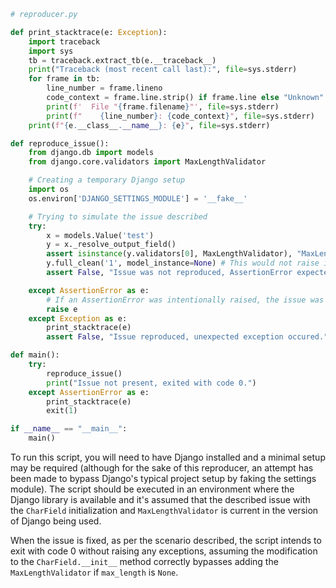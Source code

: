 ```python
# reproducer.py

def print_stacktrace(e: Exception):
    import traceback
    import sys
    tb = traceback.extract_tb(e.__traceback__)
    print("Traceback (most recent call last):", file=sys.stderr)
    for frame in tb:
        line_number = frame.lineno
        code_context = frame.line.strip() if frame.line else "Unknown"
        print(f'  File "{frame.filename}"', file=sys.stderr)
        print(f"    {line_number}: {code_context}", file=sys.stderr)
    print(f"{e.__class__.__name__}: {e}", file=sys.stderr)

def reproduce_issue():
    from django.db import models
    from django.core.validators import MaxLengthValidator

    # Creating a temporary Django setup
    import os
    os.environ['DJANGO_SETTINGS_MODULE'] = '__fake__'

    # Trying to simulate the issue described
    try:
        x = models.Value('test')
        y = x._resolve_output_field()
        assert isinstance(y.validators[0], MaxLengthValidator), "MaxLengthValidator was expected but not found."
        y.full_clean('1', model_instance=None) # This would not raise if the issue is fixed
        assert False, "Issue was not reproduced, AssertionError expected but none occurred."

    except AssertionError as e:
        # If an AssertionError was intentionally raised, the issue was not fixed
        raise e 
    except Exception as e:
        print_stacktrace(e)
        assert False, "Issue reproduced, unexpected exception occured."

def main():
    try:
        reproduce_issue()
        print("Issue not present, exited with code 0.")
    except AssertionError as e:
        print_stacktrace(e)
        exit(1)

if __name__ == "__main__":
    main()
```

To run this script, you will need to have Django installed and a minimal setup may be required (although for the sake of this reproducer, an attempt has been made to bypass Django's typical project setup by faking the settings module). The script should be executed in an environment where the Django library is available and it's assumed that the described issue with the `CharField` initialization and `MaxLengthValidator` is current in the version of Django being used.

When the issue is fixed, as per the scenario described, the script intends to exit with code 0 without raising any exceptions, assuming the modification to the `CharField.__init__` method correctly bypasses adding the `MaxLengthValidator` if `max_length` is `None`.